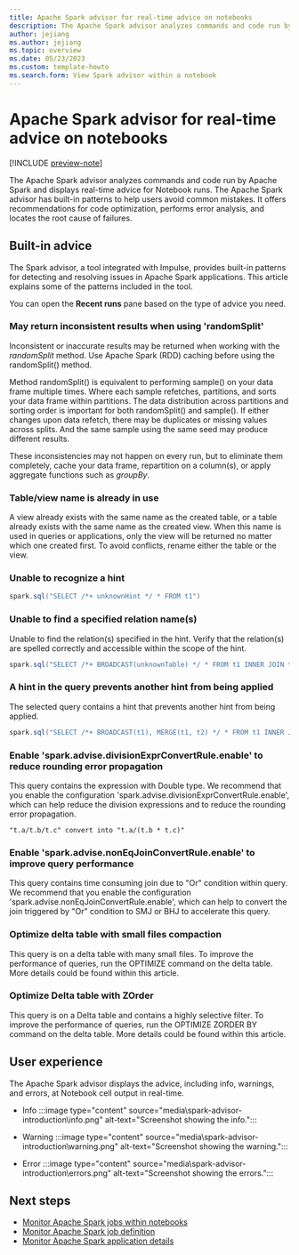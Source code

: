 ```yaml
---
title: Apache Spark advisor for real-time advice on notebooks
description: The Apache Spark advisor analyzes commands and code run by Apache Spark and displays real-time advice for notebook runs.
author: jejiang
ms.author: jejiang
ms.topic: overview 
ms.date: 05/23/2023
ms.custom: template-howto
ms.search.form: View Spark advisor within a notebook 
---
```


# Apache Spark advisor for real-time advice on notebooks

[!INCLUDE [preview-note](../includes/preview-note.md)]

The Apache Spark advisor analyzes commands and code run by Apache Spark and displays real-time advice for Notebook runs. The Apache Spark advisor has built-in patterns to help users avoid common mistakes. It offers recommendations for code optimization, performs error analysis, and locates the root cause of failures.

## Built-in advice

The Spark advisor, a tool integrated with Impulse, provides built-in patterns for detecting and resolving issues in Apache Spark applications. This article explains some of the patterns included in the tool.

You can open the **Recent runs** pane based on the type of advice you need.

### May return inconsistent results when using 'randomSplit'

Inconsistent or inaccurate results may be returned when working with the  *randomSplit* method. Use Apache Spark (RDD) caching before using the randomSplit() method.

Method randomSplit() is equivalent to performing sample() on your data frame multiple times.  Where each sample refetches, partitions, and sorts your data frame within partitions. The data distribution across partitions and sorting order is important for both randomSplit() and sample(). If either changes upon data refetch, there may be duplicates or missing values across splits. And the same sample using the same seed may produce different results.

These inconsistencies may not happen on every run, but to eliminate them completely, cache your data frame, repartition on a column(s), or apply aggregate functions such as *groupBy*.

### Table/view name is already in use

A view already exists with the same name as the created table, or a table already exists with the same name as the created view. When this name is used in queries or applications, only the view will be returned no matter which one created first. To avoid conflicts, rename either the table or the view.

### Unable to recognize a hint

```scala
spark.sql("SELECT /*+ unknownHint */ * FROM t1")
```

### Unable to find a specified relation name(s)

Unable to find the relation(s) specified in the hint. Verify that the relation(s) are spelled correctly and accessible within the scope of the hint.

```scala
spark.sql("SELECT /*+ BROADCAST(unknownTable) */ * FROM t1 INNER JOIN t2 ON t1.str = t2.str")
```
### A hint in the query prevents another hint from being applied

The selected query contains a hint that prevents another hint from being applied.

```scala
spark.sql("SELECT /*+ BROADCAST(t1), MERGE(t1, t2) */ * FROM t1 INNER JOIN t2 ON t1.str = t2.str")
```
### Enable 'spark.advise.divisionExprConvertRule.enable' to reduce rounding error propagation

This query contains the expression with Double type. We recommend that you enable the configuration 'spark.advise.divisionExprConvertRule.enable', which can help reduce the division expressions and to reduce the rounding error propagation.

```console
"t.a/t.b/t.c" convert into "t.a/(t.b * t.c)"
````

### Enable 'spark.advise.nonEqJoinConvertRule.enable' to improve query performance

This query contains time consuming join due to "Or" condition within query. We recommend that you enable the configuration 'spark.advise.nonEqJoinConvertRule.enable', which can help to convert the join triggered by "Or" condition to SMJ or BHJ to accelerate this query.

### Optimize delta table with small files compaction

This query is on a delta table with many small files. To improve the performance of queries, run the OPTIMIZE command on the delta table. More details could be found within this article.

### Optimize Delta table with ZOrder

This query is on a Delta table and contains a highly selective filter. To improve the performance of queries, run the OPTIMIZE ZORDER BY command on the delta table. More details could be found within this article.

## User experience
The Apache Spark advisor displays the advice, including info, warnings, and errors, at Notebook cell output in real-time.

- Info
    :::image type="content" source="media\spark-advisor-introduction\info.png" alt-text="Screenshot showing the info.":::

- Warning
    :::image type="content" source="media\spark-advisor-introduction\warning.png" alt-text="Screenshot showing the warning.":::

- Error
    :::image type="content" source="media\spark-advisor-introduction\errors.png" alt-text="Screenshot showing the errors.":::

## Next steps

- [Monitor Apache Spark jobs within notebooks](spark-monitor-debug.md)
- [Monitor Apache Spark job definition](monitor-spark-job-definitions.md)
- [Monitor Apache Spark application details](spark-detail-monitoring.md)